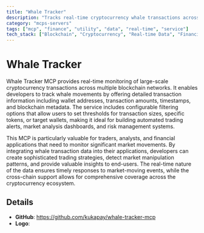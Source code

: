 ```yaml
---
title: "Whale Tracker"
description: "Tracks real-time cryptocurrency whale transactions across blockchains with detailed analytics and configurable filtering for market analysis."
category: "mcps-servers"
tags: ["mcp", "finance", "utility", "data", "real-time", "service"]
tech_stack: ["Blockchain", "Cryptocurrency", "Real-time Data", "Financial Analytics", "Web3"]
---
```


# Whale Tracker

Whale Tracker MCP provides real-time monitoring of large-scale cryptocurrency transactions across multiple blockchain networks. It enables developers to track whale movements by offering detailed transaction information including wallet addresses, transaction amounts, timestamps, and blockchain metadata. The service includes configurable filtering options that allow users to set thresholds for transaction sizes, specific tokens, or target wallets, making it ideal for building automated trading alerts, market analysis dashboards, and risk management systems.

This MCP is particularly valuable for traders, analysts, and financial applications that need to monitor significant market movements. By integrating whale transaction data into their applications, developers can create sophisticated trading strategies, detect market manipulation patterns, and provide valuable insights to end-users. The real-time nature of the data ensures timely responses to market-moving events, while the cross-chain support allows for comprehensive coverage across the cryptocurrency ecosystem.

## Details

- **GitHub**: https://github.com/kukapay/whale-tracker-mcp
- **Logo**: 
